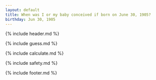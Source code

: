 ```yaml
---
layout: default
title: When was I or my baby conceived if born on June 30, 1905?
birthday: Jun 30, 1905
---
```


{% include header.md %}

{% include guess.md %}

{% include calculate.md %}

{% include safety.md %}

{% include footer.md %}



